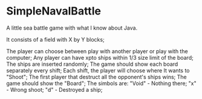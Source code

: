 # SimpleNavalBattle
A little sea battle game with what I know about Java.

It consists of a field with X by Y blocks; 

The player can choose between play with another player or play with the
computer;
Any player can have xpto ships within 1/3 size limit of the board;
The ships are inserted randomly;
The game should show each board separately every shift;
Each shift, the player will choose where It wants to "Shoot";
The first player that destruct all the opponent's ships wins;
The game should show the "Board";
The simbols are:
"Void" - Nothing there;
"x" - Wrong shoot;
"d" - Destroyed a ship;
